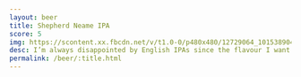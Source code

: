 ```yaml
---
layout: beer
title: Shepherd Neame IPA
score: 5
img: https://scontent.xx.fbcdn.net/v/t1.0-0/p480x480/12729064_10153890417368745_6907793566119928582_n.jpg?oh=74cc94ccc1c425c95f6ac5e70109fc91&oe=589257E5
desc: I’m always disappointed by English IPAs since the flavour I want from an IPA is more akin to the American interpretation with much more floral hops
permalink: /beer/:title.html
---
```

